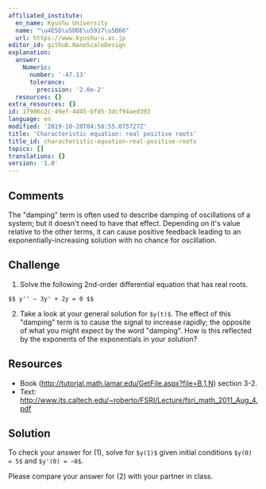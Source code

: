 ```yaml
---
affiliated_institute:
  en_name: Kyushu University
  name: "\u4E5D\u5DDE\u5927\u5B66"
  url: https://www.kyushu-u.ac.jp
editor_id: github.NanoScaleDesign
explanation:
  answer:
    Numeric:
      number: '-47.13'
      tolerance:
        precision: '2.0e-2'
  resources: {}
extra_resources: {}
id: 17986c2c-49ef-4d45-bfd5-3dcf94aed393
language: en
modified: '2019-10-28T04:58:55.075727Z'
title: 'Characteristic equation: real positive roots'
title_id: characteristic-equation-real-positive-roots
topics: []
translations: {}
version: '1.0'
---
```


## Comments

The "damping" term is often used to describe damping of oscillations of a system; but it doesn't need to have that effect. Depending on it's value relative to the other terms, it can cause positive feedback leading to an exponentially-increasing solution with no chance for oscillation.

## Challenge

1. Solve the following 2nd-order differential equation that has real roots.

`$$ y'' − 3y' + 2y = 0 $$`

2. Take a look at your general solution for `$y(t)$`. The effect of this "damping" term is to cause the signal to increase rapidly; the opposite of what you might expect by the word "damping". How is this reflected by the exponents of the exponentials in your solution?

## Resources

- Book (http://tutorial.math.lamar.edu/GetFile.aspx?file=B,1,N) section 3-2.
- Text: http://www.its.caltech.edu/~roberto/FSRI/Lecture/fsri_math_2011_Aug_4.pdf

## Solution
To check your answer for (1), solve for `$y(1)$` given initial conditions `$y(0) = 5$` and `$y'(0) = −8$`.

Please compare your answer for (2) with your partner in class.
